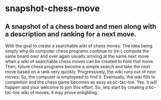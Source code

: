 # snapshot-chess-move
## A snapshot of a chess board and men along with a description and ranking for a next move.

With the goal to create a searchable wiki of chess moves. The idea being simply why do computer chess programs continue to (re-) compute the same board over and over again usually arriving at the same next move when a wiki of searchable chess moves can be created to hold that move.  Then, future chess programs become a simple search and take the next move based on a rank very quickly.  Progressively, the wiki runs out of next moves; So, the computer is employeed to find it.  Eventually, the wiki fills to completion and the chess game becomes as easy as tic-tac-toe.  Yes. it will happen and your welcome to join this effort. So, lets start by creating a tic-tac-toe wiki of moves; it may prove enlighting.
